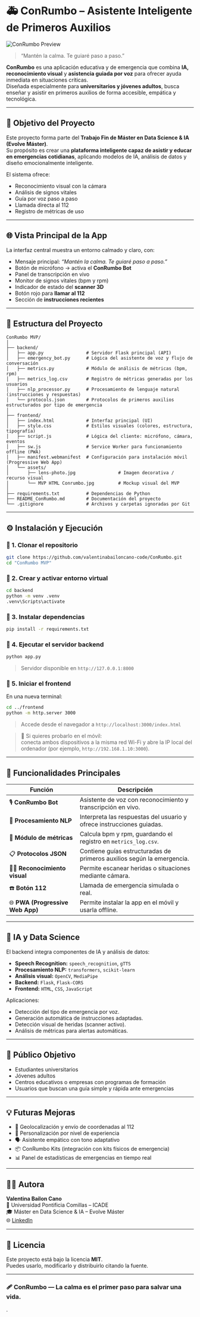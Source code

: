 # 🚑 ConRumbo – Asistente Inteligente de Primeros Auxilios

![ConRumbo Preview](frontend/assets/MVP%20HTML%20Conrumbo.jpg)

> “Mantén la calma. Te guiaré paso a paso.”

**ConRumbo** es una aplicación educativa y de emergencia que combina **IA, reconocimiento visual** y **asistencia guiada por voz** para ofrecer ayuda inmediata en situaciones críticas.  
Diseñada especialmente para **universitarios y jóvenes adultos**, busca enseñar y asistir en primeros auxilios de forma accesible, empática y tecnológica.

---

## 🧠 Objetivo del Proyecto

Este proyecto forma parte del **Trabajo Fin de Máster en Data Science & IA (Evolve Máster)**.  
Su propósito es crear una **plataforma inteligente capaz de asistir y educar en emergencias cotidianas**, aplicando modelos de IA, análisis de datos y diseño emocionalmente inteligente.

El sistema ofrece:
- Reconocimiento visual con la cámara  
- Análisis de signos vitales  
- Guía por voz paso a paso  
- Llamada directa al 112  
- Registro de métricas de uso  

---

## 🌐 Vista Principal de la App

La interfaz central muestra un entorno calmado y claro, con:
- Mensaje principal: *“Mantén la calma. Te guiaré paso a paso.”*  
- Botón de micrófono → activa el **ConRumbo Bot**  
- Panel de transcripción en vivo  
- Monitor de signos vitales (bpm y rpm)  
- Indicador de estado del **scanner 3D**  
- Botón rojo para **llamar al 112**  
- Sección de **instrucciones recientes**

---

## 🧩 Estructura del Proyecto

```
ConRumbo MVP/
│
├── backend/
│   ├── app.py                # Servidor Flask principal (API)
│   ├── emergency_bot.py      # Lógica del asistente de voz y flujo de conversación
│   ├── metrics.py            # Módulo de análisis de métricas (bpm, rpm)
│   ├── metrics_log.csv       # Registro de métricas generadas por los usuarios
│   ├── nlp_processor.py      # Procesamiento de lenguaje natural (instrucciones y respuestas)
│   └── protocols.json        # Protocolos de primeros auxilios estructurados por tipo de emergencia
│
├── frontend/
│   ├── index.html            # Interfaz principal (UI)
│   ├── style.css             # Estilos visuales (colores, estructura, tipografía)
│   ├── script.js             # Lógica del cliente: micrófono, cámara, eventos
│   ├── sw.js                 # Service Worker para funcionamiento offline (PWA)
│   ├── manifest.webmanifest  # Configuración para instalación móvil (Progressive Web App)
│   └── assets/
│       ├── lens-photo.jpg                # Imagen decorativa / recurso visual
│       └── MVP HTML Conrumbo.jpg         # Mockup visual del MVP
│
├── requirements.txt          # Dependencias de Python
├── README_ConRumbo.md        # Documentación del proyecto
└── .gitignore                # Archivos y carpetas ignoradas por Git
```

---

## ⚙️ Instalación y Ejecución

### 🔹 1. Clonar el repositorio
```bash
git clone https://github.com/valentinabailoncano-code/ConRumbo.git
cd "ConRumbo MVP"
```

### 🔹 2. Crear y activar entorno virtual
```bash
cd backend
python -m venv .venv
.venv\Scripts\activate
```

### 🔹 3. Instalar dependencias
```bash
pip install -r requirements.txt
```

### 🔹 4. Ejecutar el servidor backend
```bash
python app.py
```
> Servidor disponible en `http://127.0.0.1:8000`

### 🔹 5. Iniciar el frontend
En una nueva terminal:
```bash
cd ../frontend
python -m http.server 3000
```
> Accede desde el navegador a `http://localhost:3000/index.html`

> 📱 Si quieres probarlo en el móvil:  
> conecta ambos dispositivos a la misma red Wi-Fi y abre la IP local del ordenador (por ejemplo, `http://192.168.1.10:3000`).

---

## 🤖 Funcionalidades Principales

| Función | Descripción |
|----------|-------------|
| 🎙️ **ConRumbo Bot** | Asistente de voz con reconocimiento y transcripción en vivo. |
| 🧠 **Procesamiento NLP** | Interpreta las respuestas del usuario y ofrece instrucciones guiadas. |
| 💓 **Módulo de métricas** | Calcula bpm y rpm, guardando el registro en `metrics_log.csv`. |
| 📋 **Protocolos JSON** | Contiene guías estructuradas de primeros auxilios según la emergencia. |
| 🧍‍♀️ **Reconocimiento visual** | Permite escanear heridas o situaciones mediante cámara. |
| ☎️ **Botón 112** | Llamada de emergencia simulada o real. |
| 🌐 **PWA (Progressive Web App)** | Permite instalar la app en el móvil y usarla offline. |

---

## 🧬 IA y Data Science

El backend integra componentes de IA y análisis de datos:

- **Speech Recognition:** `speech_recognition`, `gTTS`  
- **Procesamiento NLP:** `transformers`, `scikit-learn`  
- **Análisis visual:** `OpenCV`, `MediaPipe`  
- **Backend:** `Flask`, `Flask-CORS`  
- **Frontend:** `HTML`, `CSS`, `JavaScript`  

Aplicaciones:
- Detección del tipo de emergencia por voz.  
- Generación automática de instrucciones adaptadas.  
- Detección visual de heridas (scanner activo).  
- Análisis de métricas para alertas automáticas.

---

## 📱 Público Objetivo

- Estudiantes universitarios  
- Jóvenes adultos  
- Centros educativos o empresas con programas de formación  
- Usuarios que buscan una guía simple y rápida ante emergencias  

---

## 💡 Futuras Mejoras

- 📍 Geolocalización y envío de coordenadas al 112  
- 🧩 Personalización por nivel de experiencia  
- 🗣️ Asistente empático con tono adaptativo  
- 📦 ConRumbo Kits (integración con kits físicos de emergencia)  
- 📊 Panel de estadísticas de emergencias en tiempo real  

---

## 👩‍💻 Autora

**Valentina Bailon Cano**  
📍 Universidad Pontificia Comillas – ICADE  
🎓 Máster en Data Science & IA – Evolve Máster  
🌐 [LinkedIn](https://www.linkedin.com/in/valentinabailoncano/)

---

## 📜 Licencia

Este proyecto está bajo la licencia **MIT**.  
Puedes usarlo, modificarlo y distribuirlo citando la fuente.

---

### 🩹 ConRumbo — La calma es el primer paso para salvar una vida.
.
